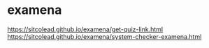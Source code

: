 # examena
https://sitcolead.github.io/examena/get-quiz-link.html
https://sitcolead.github.io/examena/system-checker-examena.html
